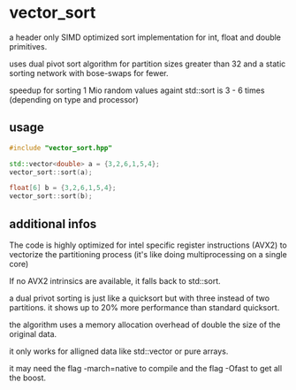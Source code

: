 # vector_sort
a header only SIMD optimized sort implementation for int, float and double primitives.

uses dual pivot sort algorithm for partition sizes greater than 32 and a static sorting network with bose-swaps for fewer.

speedup for sorting 1 Mio random values againt std::sort is 3 - 6 times (depending on type and processor)

## usage
```Cpp
#include "vector_sort.hpp"

std::vector<double> a = {3,2,6,1,5,4};
vector_sort::sort(a);

float[6] b = {3,2,6,1,5,4};
vector_sort::sort(b);
```

## additional infos

The code is highly optimized for intel specific register instructions (AVX2) to vectorize the partitioning process (it's like doing multiprocessing on a single core)

If no AVX2 intrinsics are available, it falls back to std::sort. 

a dual privot sorting is just like a quicksort but with three instead of two partitions. it shows up to 20% more performance than standard quicksort.

the algorithm uses a memory allocation overhead of double the size of the original data.

it only works for alligned data like std::vector or pure arrays.

it may need the flag -march=native to compile and the flag -Ofast to get all the boost.
